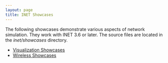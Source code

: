 ```yaml
---
layout: page
title: INET Showcases
---
```


The following showcases demonstrate various aspects of network simulation.
They work with INET 3.6 or later. The source files are located in the
<var>inet/showcases</var> directory.

* [Visualization Showcases](visualizer)
* [Wireless Showcases](wireless)

